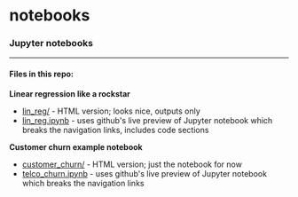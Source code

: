 # notebooks

### Jupyter notebooks

- - - -
#### Files in this repo:

**Linear regression like a rockstar**
* [lin_reg/](https://algrt-hm.github.io/notebooks/lin_reg/) - HTML version; looks nice, outputs only
* [lin_reg.ipynb](lin_reg/lin_reg.ipynb) - uses github's live preview of Jupyter notebook which breaks the navigation links, includes code sections

**Customer churn example notebook**
* [customer_churn/](https://algrt-hm.github.io/notebooks/customer_churn/) - HTML version; just the notebook for now
* [telco_churn.ipynb](customer_churn/telco_churn.ipynb) - uses github's live preview of Jupyter notebook which breaks the navigation links
